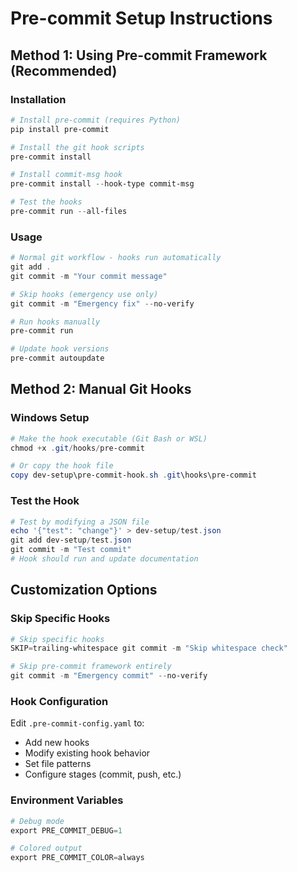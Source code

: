 # Pre-commit Setup Instructions

## Method 1: Using Pre-commit Framework (Recommended)

### Installation
```powershell
# Install pre-commit (requires Python)
pip install pre-commit

# Install the git hook scripts
pre-commit install

# Install commit-msg hook
pre-commit install --hook-type commit-msg

# Test the hooks
pre-commit run --all-files
```

### Usage
```powershell
# Normal git workflow - hooks run automatically
git add .
git commit -m "Your commit message"

# Skip hooks (emergency use only)
git commit -m "Emergency fix" --no-verify

# Run hooks manually
pre-commit run

# Update hook versions
pre-commit autoupdate
```

## Method 2: Manual Git Hooks

### Windows Setup
```powershell
# Make the hook executable (Git Bash or WSL)
chmod +x .git/hooks/pre-commit

# Or copy the hook file
copy dev-setup\pre-commit-hook.sh .git\hooks\pre-commit
```

### Test the Hook
```powershell
# Test by modifying a JSON file
echo '{"test": "change"}' > dev-setup/test.json
git add dev-setup/test.json
git commit -m "Test commit"
# Hook should run and update documentation
```

## Customization Options

### Skip Specific Hooks
```powershell
# Skip specific hooks
SKIP=trailing-whitespace git commit -m "Skip whitespace check"

# Skip pre-commit framework entirely
git commit -m "Emergency commit" --no-verify
```

### Hook Configuration
Edit `.pre-commit-config.yaml` to:
- Add new hooks
- Modify existing hook behavior
- Set file patterns
- Configure stages (commit, push, etc.)

### Environment Variables
```powershell
# Debug mode
export PRE_COMMIT_DEBUG=1

# Colored output
export PRE_COMMIT_COLOR=always
```
